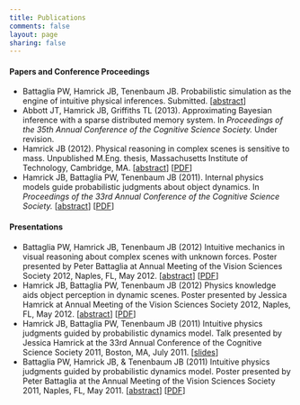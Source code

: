 ```yaml
---
title: Publications
comments: false
layout: page
sharing: false
---
```


#### Papers and Conference Proceedings

*   Battaglia PW, Hamrick JB, Tenenbaum JB. Probabilistic simulation as the engine of intuitive physical inferences. Submitted. [[abstract][1]]
*   Abbott JT, Hamrick JB, Griffiths TL (2013). Approximating Bayesian inference with a sparse distributed memory system. In *Proceedings of the 35th Annual Conference of the Cognitive Science Society.* Under revision.
*   Hamrick JB (2012). Physical reasoning in complex scenes is sensitive to mass. Unpublished M.Eng. thesis, Massachusetts Institute of Technology, Cambridge, MA. [[abstract][2]] [[PDF][3]]
*   Hamrick JB, Battaglia PW, Tenenbaum JB (2011). Internal physics models guide probabilistic judgments about object dynamics. In *Proceedings of the 33rd Annual Conference of the Cognitive Science Society.* [[abstract][4]] [[PDF][5]]

 [1]: publications/abstracts/probabilistic-simulation-as-the-engine-of-intuitive-physical-inferences/
 [2]: publications/abstracts/physical-reasoning-in-complex-scenes-is-sensitive-to-mass/
 [3]: publications/pdf/jess-meng-thesis.pdf
 [4]: abstract-internal-physics-models-guide-probabilistic-judgments-about-object-dynamics
 [5]: publications/pdf/cogsci2011.pdf

#### Presentations

*   Battaglia PW, Hamrick JB, Tenenbaum JB (2012) Intuitive mechanics in visual reasoning about complex scenes with unknown forces. Poster presented by Peter Battaglia at Annual Meeting of the Vision Sciences Society 2012, Naples, FL, May 2012. [[abstract][6]] [[PDF][7]]
*   Hamrick JB, Battaglia PW, Tenenbaum JB (2012) Physics knowledge aids object perception in dynamic scenes. Poster presented by Jessica Hamrick at Annual Meeting of the Vision Sciences Society 2012, Naples, FL, May 2012. [[abstract][8]] [[PDF][9]]
*   Hamrick JB, Battaglia PW, Tenenbaum JB (2011) Intuitive physics judgments guided by probabilistic dynamics model. Talk presented by Jessica Hamrick at the 33rd Annual Conference of the Cognitive Science Society 2011, Boston, MA, July 2011. [[slides][10]]
*   Battaglia PW, Hamrick JB, & Tenenbaum JB (2011) Intuitive physics judgments guided by probabilistic dynamics model. Poster presented by Peter Battaglia at the Annual Meeting of the Vision Sciences Society 2011, Naples, FL, May 2011. [[abstract][11]] [[PDF][12]]

 [6]: publications/abstracts/intuitive-mechanics-in-visual-reasoning-about-complex-scenes-with-unknown-forces/ "Abstract: Intuitive mechanics in visual reasoning about complex scenes with unknown forces"
 [7]: publications/pdf/BattHamrTene12VSS.pdf
 [8]: publications/abstracts/physics-knowledge-aids-object-perception-in-dynamic-scenes/ "Abstract: Physics knowledge aids object perception in dynamic scenes"
 [9]: publications/pdf/HamrBattTene12VSS.pdf
 [10]: publications/pdf/jhamrick-cogsci2011-slides.pdf
 [11]: publications/abstracts/human-stability-perception-implies-sophisticated-knowledge-of-physical-dynamics/ "Abstract: Human stability perception implies sophisticated knowledge of physical dynamics"
 [12]: publications/pdf/BattHamrTene11VSS.pdf
